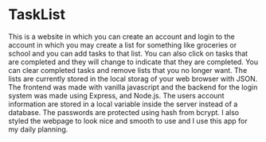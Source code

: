 # TaskList
This is a website in which you can create an account and login to the account in which you may create a list for something like groceries or school
and you can add tasks to that list. You can also click on tasks that are completed and they will change to indicate that they are completed. You 
can clear completed tasks and remove lists that you no longer want. The lists are currently stored in the local storag of your web browser with JSON.
The frontend was made with vanilla javascript and the backend for the login system was made using Express, and Node.js. The users account information
are stored in a local variable inside the server instead of a database. The passwords are protected using hash from bcrypt. I also styled the webpage
to look nice and smooth to use and I use this app for my daily planning.
